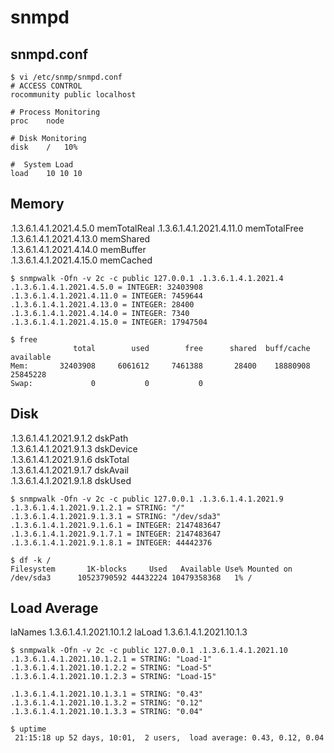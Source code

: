 # snmpd

## snmpd.conf

```
$ vi /etc/snmp/snmpd.conf
# ACCESS CONTROL
rocommunity public localhost

# Process Monitoring
proc    node

# Disk Monitoring
disk    /   10%

#  System Load
load    10 10 10
```

## Memory

.1.3.6.1.4.1.2021.4.5.0  memTotalReal
.1.3.6.1.4.1.2021.4.11.0 memTotalFree
.1.3.6.1.4.1.2021.4.13.0 memShared    
.1.3.6.1.4.1.2021.4.14.0 memBuffer    
.1.3.6.1.4.1.2021.4.15.0 memCached

```console
$ snmpwalk -Ofn -v 2c -c public 127.0.0.1 .1.3.6.1.4.1.2021.4    
.1.3.6.1.4.1.2021.4.5.0 = INTEGER: 32403908
.1.3.6.1.4.1.2021.4.11.0 = INTEGER: 7459644
.1.3.6.1.4.1.2021.4.13.0 = INTEGER: 28400
.1.3.6.1.4.1.2021.4.14.0 = INTEGER: 7340
.1.3.6.1.4.1.2021.4.15.0 = INTEGER: 17947504
```

```console
$ free
              total        used        free      shared  buff/cache   available
Mem:       32403908     6061612     7461388       28400    18880908    25845228
Swap:             0           0           0
```

## Disk

.1.3.6.1.4.1.2021.9.1.2 dskPath     
.1.3.6.1.4.1.2021.9.1.3 dskDevice   
.1.3.6.1.4.1.2021.9.1.6 dskTotal    
.1.3.6.1.4.1.2021.9.1.7 dskAvail    
.1.3.6.1.4.1.2021.9.1.8 dskUsed     

```console
$ snmpwalk -Ofn -v 2c -c public 127.0.0.1 .1.3.6.1.4.1.2021.9
.1.3.6.1.4.1.2021.9.1.2.1 = STRING: "/"
.1.3.6.1.4.1.2021.9.1.3.1 = STRING: "/dev/sda3"
.1.3.6.1.4.1.2021.9.1.6.1 = INTEGER: 2147483647
.1.3.6.1.4.1.2021.9.1.7.1 = INTEGER: 2147483647
.1.3.6.1.4.1.2021.9.1.8.1 = INTEGER: 44442376
```

```console
$ df -k /
Filesystem       1K-blocks     Used   Available Use% Mounted on
/dev/sda3      10523790592 44432224 10479358368   1% /
```

## Load Average

laNames         1.3.6.1.4.1.2021.10.1.2
laLoad          1.3.6.1.4.1.2021.10.1.3

```console
$ snmpwalk -Ofn -v 2c -c public 127.0.0.1 .1.3.6.1.4.1.2021.10
.1.3.6.1.4.1.2021.10.1.2.1 = STRING: "Load-1"
.1.3.6.1.4.1.2021.10.1.2.2 = STRING: "Load-5"
.1.3.6.1.4.1.2021.10.1.2.3 = STRING: "Load-15"

.1.3.6.1.4.1.2021.10.1.3.1 = STRING: "0.43"
.1.3.6.1.4.1.2021.10.1.3.2 = STRING: "0.12"
.1.3.6.1.4.1.2021.10.1.3.3 = STRING: "0.04"
```

```console
$ uptime
 21:15:18 up 52 days, 10:01,  2 users,  load average: 0.43, 0.12, 0.04
```

